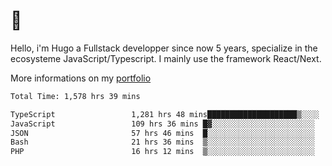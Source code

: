 # 👋 

Hello, i'm Hugo a Fullstack developper since now 5 years, specialize in the ecosysteme JavaScript/Typescript. I mainly use the framework React/Next.

More informations on my [portfolio](https://hcampos.fr)

<!--START_SECTION:waka-->

```txt
Total Time: 1,578 hrs 39 mins

TypeScript                 1,281 hrs 48 mins████████████████████▒░░░░   81.20 %
JavaScript                 109 hrs 36 mins █▓░░░░░░░░░░░░░░░░░░░░░░░   06.94 %
JSON                       57 hrs 46 mins  █░░░░░░░░░░░░░░░░░░░░░░░░   03.66 %
Bash                       21 hrs 36 mins  ▒░░░░░░░░░░░░░░░░░░░░░░░░   01.37 %
PHP                        16 hrs 12 mins  ▒░░░░░░░░░░░░░░░░░░░░░░░░   01.03 %
```

<!--END_SECTION:waka-->
